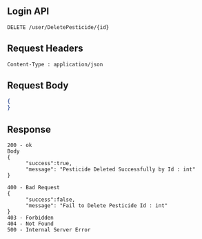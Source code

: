 ## Login API
```
DELETE /user/DeletePesticide/{id}
```

## Request Headers
```
Content-Type : application/json
```
 
## Request Body
``` json 
{
}
```
## Response
```
200 - ok
Body
{
      "success":true,
      "message": "Pesticide Deleted Successfully by Id : int"
}

400 - Bad Request 
{
      "success":false,
      "message": "Fail to Delete Pesticide Id : int"
}
403 - Forbidden
404 - Not Found
500 - Internal Server Error
